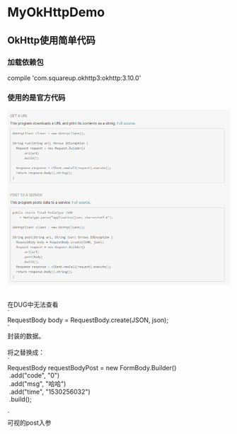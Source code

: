 # MyOkHttpDemo
OkHttp使用简单代码
---

### 加载依赖包
compile 'com.squareup.okhttp3:okhttp:3.10.0'

### 使用的是官方代码
![官方代码截图](https://github.com/think-ing/MyOkHttpDemo/blob/master/qwesd.png)  
  
<div>
   <br />
  </div>
  <div>
   在DUG中无法查看
  </div>
  `<div>
   RequestBody body = RequestBody.create(JSON, json);
  </div>`
  <div>
   封装的数据。
  </div>
  <div>
   <br />
  </div>
  <div>
   将之替换成：
  </div>
  `<div>
   RequestBody requestBodyPost = new FormBody.Builder()
  </div>
  <div>
   &nbsp;.add(&quot;code&quot;, &quot;0&quot;)
  </div>
  <div>
   &nbsp;.add(&quot;msg&quot;, &quot;哈哈&quot;)
  </div>
  <div>
   &nbsp;.add(&quot;time&quot;, &quot;1530256032&quot;)
  </div>
  <div>
   &nbsp;.build();
  </div>
  <div>
   &nbsp;
  </div>`
  <div>
   可视的post入参
  </div>
